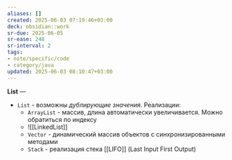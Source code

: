 ```yaml
---
aliases: []
created: 2025-06-03 07:19:46+03:00
deck: obsidian::work
sr-due: 2025-06-05
sr-ease: 248
sr-interval: 2
tags:
- note/specific/code
- category/java
updated: 2025-06-03 08:10:47+03:00
---
```


**List**
—
- `List` - возможны *дублирующие значения*. Реализации:
	- `ArrayList` - массив, длина автоматически увеличивается. Можно обратиться по индексу
	- ![[LinkedList]]
	- `Vector` - динамический массив объектов с синхронизированными методами
	- `Stack` - реализация стека [[LIFO]] (Last Input First Output)
